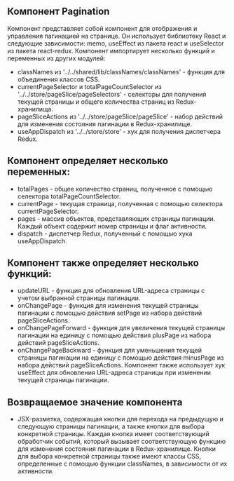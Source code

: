 ## Компонент Pagination 
Компонент представляет собой компонент для отображения и управления пагинацией на странице. Он использует библиотеку React и следующие зависимости: memo, useEffect из пакета react и useSelector из пакета react-redux.
Компонент импортирует несколько функций и переменных из других модулей:
- classNames из '../../shared/lib/classNames/classNames' - функция для объединения классов CSS.
- currentPageSelector и totalPageCountSelector из '../../store/pageSlice/pageSelectors' - селекторы для получения текущей страницы и общего количества страниц из Redux-хранилища.
- pageSliceActions из '../../store/pageSlice/pageSlice' - набор действий для изменения состояния пагинации в Redux-хранилище.
- useAppDispatch из '../../store/store' - хук для получения диспетчера Redux.
## Компонент определяет несколько переменных:
- totalPages - общее количество страниц, полученное с помощью селектора totalPageCountSelector.
- currentPage - текущая страница, полученная с помощью селектора currentPageSelector.
- pages - массив объектов, представляющих страницы пагинации. Каждый объект содержит номер страницы и флаг активности.
- dispatch - диспетчер Redux, полученный с помощью хука useAppDispatch.
## Компонент также определяет несколько функций:
- updateURL - функция для обновления URL-адреса страницы с учетом выбранной страницы пагинации.
- onChangePage - функция для изменения текущей страницы пагинации с помощью действия setPage из набора действий pageSliceActions.
- onChangePageForward - функция для увеличения текущей страницы пагинации на единицу с помощью действия plusPage из набора действий pageSliceActions.
- onChangePageBackward - функция для уменьшения текущей страницы пагинации на единицу с помощью действия minusPage из набора действий pageSliceActions.
  Компонент также использует хук useEffect для обновления URL-адреса страницы при изменении текущей страницы пагинации.
## Возвращаемое значение компонента 
- JSX-разметка, содержащая кнопки для перехода на предыдущую и следующую страницы пагинации, а также кнопки для выбора конкретной страницы. Каждая кнопка имеет соответствующий обработчик событий, который вызывает соответствующую функцию для изменения состояния пагинации в Redux-хранилище. Кнопки для выбора конкретной страницы также имеют классы CSS, определенные с помощью функции classNames, в зависимости от их активности.
